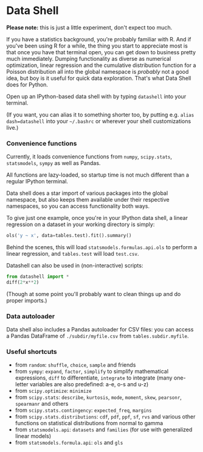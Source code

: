 # Data Shell

**Please note:** this is just a little experiment, don't expect too much.

If you have a statistics background, you're probably familiar with R. And if you've been using R for a while, the thing you start to appreciate most is that once you have that terminal open, you can get down to business pretty much immediately. Dumping functionality as diverse as numerical optimization, linear regression and the cumulative distribution function for a Poisson distribution all into the global namespace is _probably_ not a good idea, but boy is it useful for quick data exploration. That's what Data Shell does for Python.

Open up an IPython-based data shell with by typing `datashell` into your terminal.

(If you want, you can alias it to something shorter too, by putting e.g. `alias dash=datashell` into your `~/.bashrc` or wherever your shell customizations live.)

### Convenience functions

Currently, it loads convenience functions from `numpy`, `scipy.stats`, `statsmodels`, `sympy` as well as Pandas.

All functions are lazy-loaded, so startup time is not much different than a regular IPython terminal.

Data shell does a star import of various packages into the global namespace, but also keeps them available under their respective namespaces, so you can access functionality both ways.

To give just one example, once you're in your IPython data shell, a linear regression on a dataset in your working directory is simply:

```python
ols('y ~ x', data=tables.test).fit().summary()
```

Behind the scenes, this will load `statsmodels.formulas.api.ols` to perform a linear regression, and `tables.test` will load `test.csv`.

Datashell can also be used in (non-interactive) scripts:

```python
from datashell import *
diff(2*x**2)
```

(Though at some point you'll probably want to clean things up and do proper imports.)

### Data autoloader

Data shell also includes a Pandas autoloader for CSV files: you can access a Pandas DataFrame of `./subdir/myfile.csv` from `tables.subdir.myfile`.

### Useful shortcuts

* from `random`: `shuffle`, `choice`, `sample` and friends
* from `sympy`: `expand`, `factor`, `simplify` to simplify mathematical expressions, `diff` to differentiate, `integrate` to integrate (many one-letter variables are also predefined: a-e, o-s and u-z)
* from `scipy.optimize`: `minimize`
* from `scipy.stats`: `describe`, `kurtosis`, `mode`, `moment`, `skew`, `pearsonr`, `spearmanr` and others
* from `scipy.stats.contingency`: `expected_freq`, `margins`
* from `scipy.stats.distributions`: `cdf`, `pdf`, `ppf`, `sf`, `rvs` and various other functions on statistical distributions from normal to gamma
* from `statsmodels.api`: `datasets` and `families` (for use with generalized linear models)
* from `statsmodels.formula.api`: `ols` and `gls`